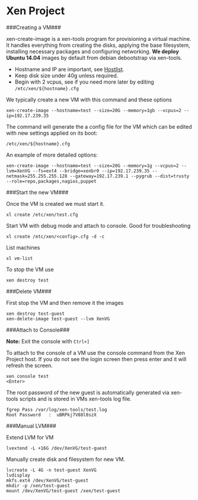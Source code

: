 # Xen Project

###Creating a VM###

xen-create-image is a xen-tools program for provisioning a virtual machine.
It handles everything from creating the disks, applying the base filesystem, installing necessary packages and configuring networking.
**We deploy Ubuntu 14.04** images by default from debian debootstrap via xen-tools.

* Hostname and IP are important, see [Hostlist](https://github.com/ACMLug/hostlist/blob/master/hostlist.txt).
* Keep disk size under 40g unless required.
* Begin with 2 vcpus, see if you need more later by editing `/etc/xen/${hostname}.cfg`

We typically create a new VM with this command and these options
```
xen-create-image --hostname=test --size=20G --memory=1gb --vcpus=2 --ip=192.17.239.35
```

The command will generate the a config file for the VM which can be edited with new settings applied on its boot:
```
/etc/xen/${hostname}.cfg
```

An example of more detailed options:
```
xen-create-image --hostname=test --size=20G --memory=1g --vcpus=2 --lvm=XenVG --fs=ext4 --bridge=xenbr0 --ip=192.17.239.35 --netmask=255.255.255.128 --gateway=192.17.239.1 --pygrub --dist=trusty --role=repo,packages,nagios,puppet
```

###Start the new VM###

Once the VM is created we must start it.
```
xl create /etc/xen/test.cfg
```

Start VM with debug mode and attach to console. Good for troubleshooting
```
xl create /etc/xen/<config>.cfg -d -c
```

List machines
```
xl vm-list
```

To stop the VM use
```
xen destroy test
```

###Delete VM###

First stop the VM and then remove it the images
```
xen destroy test-guest
xen-delete-image test-guest --lvm XenVG
```

###Attach to Console###

**Note:** Exit the console with `Ctrl+]`

To attach to the console of a VM use the console command from the Xen Project host.
If you do not see the login screen then press enter and it will refresh the screen.
```
xen console test
<Enter>
```

The root password of the new guest is automatically generated via xen-tools scripts and is stored in VMs xen-tools log file.
```
fgrep Pass /var/log/xen-tools/test.log
Root Password   :  uBRPkj7V88l8szX
```

###Manual LVM###

Extend LVM for VM
```
lvextend -L +16G /dev/XenVG/test-guest
```

Manually create disk and filesystem for new VM.
```
lvcreate -L 4G -n test-guest XenVG
lvdisplay
mkfs.ext4 /dev/XenVG/test-guest
mkdir -p /xen/test-guest
mount /dev/XenVG/test-guest /xen/test-guest
```
